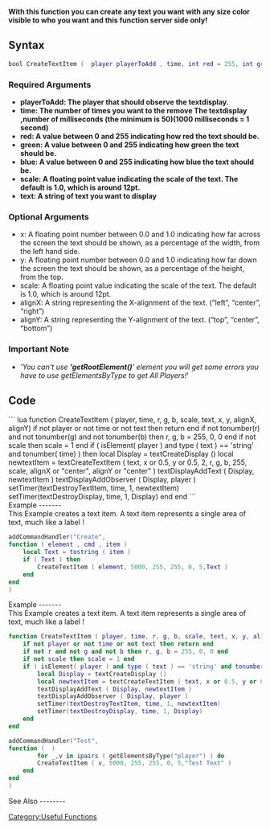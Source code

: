 <pageclass class="#228B22" subcaption="Useful Function"></pageclass> <lowercasetitle/>

**With this function you can create any text you want with any size color visible to who you want and this function server side only!**

Syntax
------

``` lua
bool CreateTextItem (  player playerToAdd , time, int red = 255, int green = 255, int blue = 255, float scale = 1, string text, [ float x, float y, string alignX = "left", string alignY = "top"] )
```

### Required Arguments

-   **playerToAdd: The player that should observe the textdisplay.**
-   **time: The number of times you want to the remove The textdisplay ,number of milliseconds (the minimum is 50)(1000 milliseconds = 1 second)**
-   **red: A value between 0 and 255 indicating how red the text should be.**
-   **green: A value between 0 and 255 indicating how green the text should be.**
-   **blue: A value between 0 and 255 indicating how blue the text should be.**
-   **scale: A floating point value indicating the scale of the text. The default is 1.0, which is around 12pt.**
-   **text: A string of text you want to display**

### Optional Arguments

-   x: A floating point number between 0.0 and 1.0 indicating how far across the screen the text should be shown, as a percentage of the width, from the left hand side.
-   y: A floating point number between 0.0 and 1.0 indicating how far down the screen the text should be shown, as a percentage of the height, from the top.
-   scale: A floating point value indicating the scale of the text. The default is 1.0, which is around 12pt.
-   alignX: A string representing the X-alignment of the text. (“left”, “center”, “right”)
-   alignY: A string representing the Y-alignment of the text. (“top”, “center”, “bottom”)

### Important Note

-   *'You can't use **'getRootElement()**' element you will get some errors you have to use getElementsByType to get All Players!*'

Code
----

<section name="Function source" class="server" show="true">
``` lua
function CreateTextItem ( player, time, r, g, b, scale, text, x, y, alignX, alignY)
    if not player or not time or not text then return end
    if not tonumber(r) and not tonumber(g) and not tonumber(b) then r, g, b = 255, 0, 0 end
    if not scale then scale = 1 end
    if ( isElement( player ) and type ( text ) == 'string' and tonumber( time) ) then
        local Display = textCreateDisplay ()
        local newtextItem = textCreateTextItem ( text, x or 0.5, y or 0.5, 2, r, g, b, 255, scale, alignX or "center", alignY or "center" )
        textDisplayAddText ( Display, newtextItem )
        textDisplayAddObserver ( Display, player )
        setTimer(textDestroyTextItem, time, 1, newtextItem)
        setTimer(textDestroyDisplay, time, 1, Display)
    end 
end
```

</section>
Example
-------

<section name="Server Example" class="server" show="true">
This Example creates a text item. A text item represents a single area of text, much like a label !

``` lua
addCommandHandler("Create",
function ( element , cmd , item ) 
    local Text = tostring ( item )
    if ( Text ) then
        CreateTextItem ( element, 5000, 255, 255, 0, 5,Text )
    end
end
)
```

</section>
Example
-------

<section name="Server Full Example" class="server" show="true">
This Example creates a text item. A text item represents a single area of text, much like a label !

``` lua
function CreateTextItem ( player, time, r, g, b, scale, text, x, y, alignX, alignY)
    if not player or not time or not text then return end
    if not r and not g and not b then r, g, b = 255, 0, 0 end
    if not scale then scale = 1 end
    if ( isElement( player ) and type ( text ) == 'string' and tonumber( time) ) then
        local Display = textCreateDisplay ()
        local newtextItem = textCreateTextItem ( text, x or 0.5, y or 0.5, 2, r, g, b, 255, scale, alignX or "center", alignY or "center" )
        textDisplayAddText ( Display, newtextItem )
        textDisplayAddObserver ( Display, player )
        setTimer(textDestroyTextItem, time, 1, newtextItem)
        setTimer(textDestroyDisplay, time, 1, Display)
    end 
end

addCommandHandler("Test",
function (  ) 
        for _,v in ipairs ( getElementsByType("player") ) do
        CreateTextItem ( v, 5000, 255, 255, 0, 5,"Test Text" )
    end
end
)
```

</section>
See Also
--------

[Category:Useful Functions](/docs/category-useful_functions.md "wikilink")
